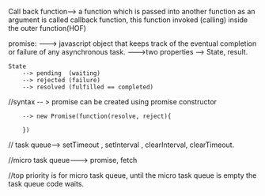 Call back function-->
a function which is passed into another function as an argument is called callback function, this function invoked (calling) inside the outer function(HOF)




promise:
    ---> javascript object that keeps track of the eventual completion or failure of any asynchronous task.
    --->two properties
          --> State, result.


    State
        --> pending  (waiting)
        --> rejected (failure)
        --> resolved (fulfilled == completed)


//syntax
-- > promise can be created using promise constructor

        --> new Promise(function(resolve, reject){

        })

// task queue--> setTimeout , setInterval , clearInterval, clearTimeout.

//micro task queue---> promise, fetch

//top priority is for micro task queue, until the micro task queue is empty the task queue code waits.
